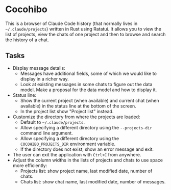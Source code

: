 # Cocohibo

This is a browser of Claude Code history (that normally lives in
`~/.claude/projects`) written in Rust using Ratatui. It allows you to view the
list of projects, view the chats of one project and then to browse and search
the history of a chat.

## Tasks

- Display message details:
  - Messages have additional fields, some of which we would like to display in
    a richer way.
  - Look at existing messages in some chats to figure out the data model. Make
    a proposal for the data model and how to display it.
- Status line:
  - Show the current project (when available) and current chat (when available)
    in the status line at the bottom of the screen.
  - In the project list show "Project list" instead.
- Customize the directory from where the projects are loaded:
  - Default to `~/.claude/projects`.
  - Allow specifying a different directory using the `--projects-dir` command line
    argument.
  - Allow specifying a different directory using the `COCOHIBO_PROJECTS_DIR`
    environment variable.
  - If the directory does not exist, show an error message and exit.
- The user can exit the application with `Ctrl+C` from anywhere.
- Adjust the column widths in the lists of projects and chats to use space more
  efficiently:
  - Projects list: show project name, last modified date, number of chats.
  - Chats list: show chat name, last modified date, number of messages.
